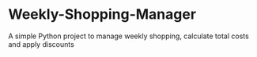 # Weekly-Shopping-Manager
A simple Python project to manage weekly shopping, calculate total costs and apply discounts
